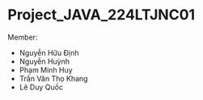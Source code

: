 # Project_JAVA_224LTJNC01
Member:
- Nguyễn Hữu Định
- Nguyễn Huỳnh 
- Phạm Minh Huy
- Trần Văn Thọ Khang
- Lê Duy Quốc
